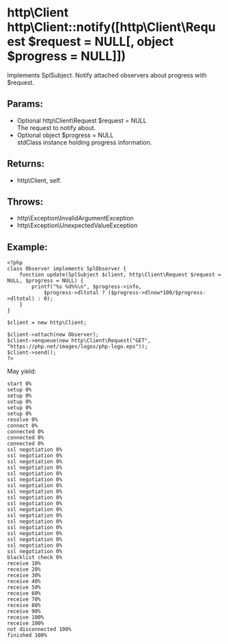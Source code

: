 # http\Client http\Client::notify([http\Client\Request $request = NULL[, object $progress = NULL]])

Implements SplSubject. Notify attached observers about progress with $request.

## Params:

* Optional http\Client\Request $request = NULL  
  The request to notify about.
* Optional object $progress = NULL  
  stdClass instance holding progress information.

## Returns:

* http\Client, self.

## Throws:

* http\Exception\InvalidArgumentException
* http\Exception\UnexpectedValueException

## Example:

    <?php
    class Observer implements SplObserver {
        function update(SplSubject $client, http\Client\Request $request = NULL, $progress = NULL) {
            printf("%s %d%%\n", $progress->info,
                $progress->dltotal ? ($progress->dlnow*100/$progress->dltotal) : 0);
        }
    }
    
    $client = new http\Client;
    
    $client->attach(new Observer);
    $client->enqueue(new http\Client\Request("GET", "https://php.net/images/logos/php-logo.eps"));
    $client->send();
    ?>

May yield:

    start 0%
    setup 0%
    setup 0%
    setup 0%
    setup 0%
    setup 0%
    resolve 0%
    connect 0%
    connected 0%
    connected 0%
    connected 0%
    ssl negotiation 0%
    ssl negotiation 0%
    ssl negotiation 0%
    ssl negotiation 0%
    ssl negotiation 0%
    ssl negotiation 0%
    ssl negotiation 0%
    ssl negotiation 0%
    ssl negotiation 0%
    ssl negotiation 0%
    ssl negotiation 0%
    ssl negotiation 0%
    ssl negotiation 0%
    ssl negotiation 0%
    ssl negotiation 0%
    ssl negotiation 0%
    ssl negotiation 0%
    ssl negotiation 0%
    blacklist check 0%
    receive 10%
    receive 20%
    receive 30%
    receive 40%
    receive 50%
    receive 60%
    receive 70%
    receive 80%
    receive 90%
    receive 100%
    receive 100%
    not disconnected 100%
    finished 100%

